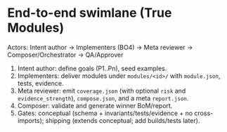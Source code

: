 # End-to-end swimlane (True Modules)

Actors: Intent author → Implementers (BO4) → Meta reviewer → Composer/Orchestrator → QA/Approver

1) Intent author: define goals (P1..Pn), seed examples.
2) Implementers: deliver modules under `modules/<id>/` with `module.json`, tests, evidence.
3) Meta reviewer: emit `coverage.json` (with optional `risk` and `evidence_strength`), `compose.json`, and a meta `report.json`.
4) Composer: validate and generate winner BoM/report.
5) Gates: conceptual (schema + invariants/tests/evidence + no cross-imports); shipping (extends conceptual; add builds/tests later).
